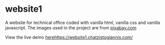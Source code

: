 # website1
A website for technical office coded with vanilla html, vanilla css and vanilla javascript.
The images used in the project are from [pixabay.com](https://pixabay.com/)

View the live demo [here](https://website1.chatzistogiannis.com/)https://website1.chatzistogiannis.com/
